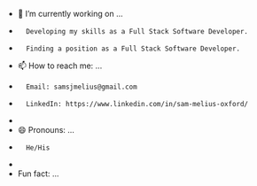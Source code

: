 

- 🔭 I’m currently working on ...
-       Developing my skills as a Full Stack Software Developer.
-       Finding a position as a Full Stack Software Developer.

- 📫 How to reach me: ...
-       Email: samsjmelius@gmail.com
-       LinkedIn: https://www.linkedin.com/in/sam-melius-oxford/
- 
- 😄 Pronouns: ...
-       He/His
-  
- Fun fact: ...
